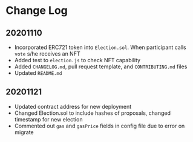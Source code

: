 # Change Log

## 20201110

* Incorporated ERC721 token into `Election.sol`. When participant calls `vote` s/he receives an NFT
* Added test to `election.js` to check NFT capability
* Added `CHANGELOG.md`, pull request template, and `CONTRIBUTING.md` files
* Updated `README.md`

## 20201121

* Updated contract address for new deployment
* Changed Election.sol to include hashes of proposals, changed timestamp for new election
* Commented out `gas` and `gasPrice` fields in config file due to error on migrate